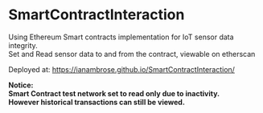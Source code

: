 # SmartContractInteraction

Using Ethereum Smart contracts implementation for IoT sensor data integrity. <br>
Set and Read sensor data to and from the contract, viewable on etherscan

Deployed at: https://ianambrose.github.io/SmartContractInteraction/

<b>Notice:<b><br>
Smart Contract test network set to read only due to inactivity.<br>
However historical transactions can still be viewed. 
